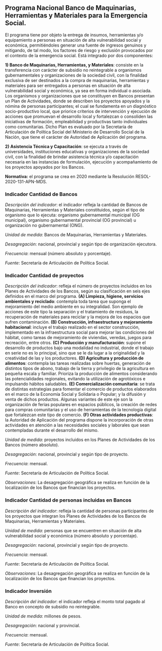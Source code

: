 ## Programa Nacional Banco de Maquinarias, Herramientas y Materiales para la Emergencia Social. 

El programa tiene por objeto la entrega de insumos, herramientas y/o equipamiento a personas en situación de alta vulnerabilidad social y económica, permitiéndoles generar una fuente de ingresos genuinos y mitigando, de tal modo, los factores de riesgo y exclusión provocados por el contexto de la emergencia social. Está integrado por dos componentes:

**1) Banco de Maquinarias, Herramientas, y Materiales**: consiste en la transferencia con carácter de subsidio no reintegrable a organismos gubernamentales y organizaciones de la sociedad civil, con la finalidad exclusiva de ser destinados a la compra de maquinarias, herramientas y materiales para ser entregados a personas en situación de alta vulnerabilidad social y económica, ya sea en forma individual o asociada. Los organismos y organizaciones que se constituyen en Bancos presentan un Plan de Actividades, donde se describen los proyectos apoyados y la nómina de personas participantes; el cual se fundamenta en un diagnóstico socio-productivo local, que priorice criterios de intervención y ejecución de acciones que promuevan el desarrollo local y fortalezcan o consoliden las iniciativas de formación, empleabilidad y productivas tanto individuales como comunitarias. Dicho Plan es evaluado por la Secretaría de Articulación de Política Social del Ministerio de Desarrollo Social de la Nación, que tiene el carácter de Autoridad de Aplicación del programa.

**2) Asistencia Técnica y Capacitación**: se ejecuta a través de universidades, instituciones educativas y organizaciones de la sociedad civil, con la finalidad de brindar asistencia técnica y/o capacitación necesaria en las instancias de formulación, ejecución y acompañamiento de los proyectos apoyados por los Bancos.

**Normativa:** el programa se crea en 2020 mediante la Resolución RESOL-2020-131-APN-MDS.


### Indicador Cantidad de Bancos

_Descripción del indicador_: el indicador refleja la cantidad de Bancos de Maquinarias, Herramientas y Materiales constituidos, según el tipo de organismo que lo ejecuta: organismo gubernamental municipal (OG municipal), organismo gubernamental provincial (OG provincial) u organización no gubernamental (ONG).

_Unidad de medida_: Bancos de Maquinarias, Herramientas y Materiales.

_Desagregación_: nacional, provincial y según tipo de organización ejecutora.

_Frecuencia_: mensual (número absoluto y porcentaje).

_Fuente_: Secretaría de Articulación de Política Social. 


### Indicador Cantidad de proyectos

_Descripción del indicador_: refleja el número de proyectos incluidos en los Planes de Actividades de los Bancos, según su clasificación en seis ejes definidos en el marco del programa. **(A) Limpieza, higiene, servicios ambientales y reciclado**: contempla toda tarea que suponga el mejoramiento del medio ambiente en su integralidad. Son ejemplo de acciones de este tipo la separación y el tratamiento de residuos, la recuperación de materiales para reciclar y la mejora de los espacios que sufren contaminación. **(B) Construcción, infraestructura y mejoramiento habitacional**: incluye el trabajo realizado en el sector construcción, implementado en la infraestructura social para mejorar las condiciones del hábitat, como tareas de mejoramiento de viviendas, veredas, juegos para recreación, entre otros. **(C) Producción y manufacturación**: supone el desarrollo de productos bajo una modalidad no industrial, donde el trabajo en serie no es lo principal, sino que se le da lugar a la originalidad y la creatividad de las y los productores. **(D) Agricultura y producción de alimentos**: contempla las tareas realizadas sobre huertas, generación de distintos tipos de abono, trabajo de la tierra y privilegio de la agricultura en pequeña escala y familiar. Prioriza la producción de alimentos considerando las potencialidades regionales, evitando la utilización de agrotóxicos e impulsando hábitos saludables. **(E) Comercialización comunitaria**: se trata de distintas estrategias para fomentar el comercio de productos elaborados en el marco de la Economía Social y Solidaria o Popular; y la difusión y venta de dichos productos. Algunas variantes de este eje son la organización de ferias populares en espacios públicos, la creación de redes para compras comunitarias y el uso de herramientas de la tecnología digital que fortalezcan este tipo de comercio. **(F) Otras actividades productivas**: la Autoridad de Aplicación del programa dispone la incorporación de otras actividades en atención a las necesidades sociales y laborales que sean contempladas durante el desarrollo del mismo.

_Unidad de medida_: proyectos incluidos en los Planes de Actividades de los Bancos (número absoluto).

_Desagregación_: nacional, provincial y según tipo de proyecto.

_Frecuencia_: mensual.

_Fuente_: Secretaría de Articulación de Política Social. 

_Observaciones_: La desagregación geográfica se realiza en función de la localización de los Bancos que financian los proyectos. 


### Indicador Cantidad de personas incluidas en Bancos 

_Descripción del indicador_: refleja la cantidad de personas participantes de los proyectos que integran los Planes de Actividades de los Bancos de Maquinarias, Herramientas y Materiales.

_Unidad de medida_: personas que se encuentren en situación de alta vulnerabilidad social y económica (número absoluto y porcentaje).

_Desagregación_: nacional, provincial y según tipo de proyecto.

_Frecuencia_: mensual.

_Fuente_: Secretaría de Articulación de Política Social. 

_Observaciones_: La desagregación geográfica se realiza en función de la localización de los Bancos que financian los proyectos. 


### Indicador Inversión

_Descripción del indicador_: el indicador refleja el monto total pagado al Banco en concepto de subsidio no reintegrable.

_Unidad de medida_: millones de pesos.

_Desagregación_: nacional y provincial.

_Frecuencia_: mensual.

_Fuente_: Secretaría de Articulación de Política Social.
